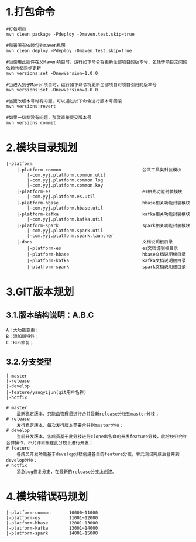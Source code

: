 # 1.打包命令
    #打包项目
    mvn clean package -Pdeploy -Dmaven.test.skip=true
    
    #部署所有依赖包到maven私服
    mvn clean deploy -Pdeploy -Dmaven.test.skip=true
    
    #当使用此插件在父Maven项目时，运行如下命令将更新全部项目的版本号，包括子项目之间的依赖也都同步更新
    mvn versions:set -DnewVersion=1.0.0

    #当进入到子Maven项目时，运行如下命令将更新全部项目对项目引用的版本号
    mvn versions:set -DnewVersion=1.0.0

    #当更改版本号时有问题，可以通过以下命令进行版本号回滚
    mvn versions:revert

    #如果一切都没有问题，那就直接提交版本号
    mvn versions:commit

# 2.模块目录规划
    |-platform                                          
        |-platform-common                               公共工具类封装模块
            |-com.yyj.platform.common.util
            |-com.yyj.platform.common.log
            |-com.yyj.platform.common.key
        |-platform-es                                   es相关功能封装模块
            |-com.yyj.platform.es.util
        |-platform-hbase                                hbase相关功能封装模块
            |-com.yyj.platform.hbase.util
        |-platform-kafka                                kafka相关功能封装模块
            |-com.yyj.platform.kafka.util
        |-platform-spark                                spark相关功能封装模块
            |-com.yyj.platform.spark.util
            |-com.yyj.platform.spark.launcher
        |-docs                                          文档说明根目录
            |-platform-es                               es文档说明根目录
            |-platform-hbase                            hbase文档说明根目录
            |-platform-kafka                            kafka文档说明根目录
            |-platform-spark                            spark文档说明根目录
# 3.GIT版本规划
## 3.1.版本结构说明：A.B.C
    A：大功能变更；
    B：添加新特性；
    C：BUG修复；
## 3.2.分支类型
    |-master                           
    |-release                    
    |-develop                          
    |-feature/yangyijun(git用户名称)    
    |-hotfix                           

    # master
        最新稳定版本，只能由管理员进行合并最新release分枝到master分枝；
    # release
        发行稳定版本，每次发行版本需要合并到master分枝；
    # develop
        当前开发版本，各成员基于此分枝进行clone出各自的开发feature分枝，此分枝只允许合并操作，不允许直接在此分枝上进行开发；
    # feature
        各成员开发功能基于develop分枝创建各自的feature分枝，单元测试完成后合并到develop分枝；
    # hotfix    
        紧急bug修复分支，在最新的release分支上创建。
        
# 4.模块错误码规划
    |-platform-common       10000~11000
    |-platform-es           11001~12000
    |-platform-hbase        12001~13000
    |-platform-kafka        13001~14000
    |-platform-spark        14001~15000